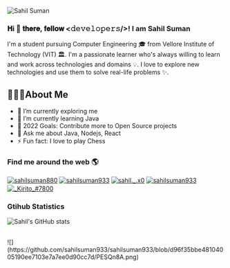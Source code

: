 ![Sahil Suman](https://pbs.twimg.com/profile_banners/1363801851326386178/1628065570/1500x500)

### 𝐇i 👋 𝐭𝐡𝐞𝐫𝐞, 𝐟𝐞𝐥𝐥𝐨𝐰 <𝚍𝚎𝚟𝚎𝚕𝚘𝚙𝚎𝚛𝚜/>! I am Sahil Suman

I'm a student pursuing Computer Engineering 🎓 from Vellore Institute of Technology (VIT) 🏛. I'm a passionate learner who's always willing to learn and work across technologies and domains 💡. I love to explore new technologies and use them to solve real-life problems ✨.

## 🙋🏽‍♂️About Me

- 🔭 I’m currently exploring me
- 🌱 I’m currently learning Java
- 🥅 2022 Goals: Contribute more to Open Source projects
- 💬 Ask me about Java, Nodejs, React
- ⚡ Fun fact: I love to play Chess

### Find me around the web 🌎

<p align="left">
<a href="https://twitter.com/sahilsuman880" target="blank"><img align="center" src="https://raw.githubusercontent.com/rahuldkjain/github-profile-readme-generator/master/src/images/icons/Social/twitter.svg" alt="sahilsuman880" height="30" width="40" /></a>
<a href="https://linkedin.com/in/sahilsuman933" target="blank"><img align="center" src="https://raw.githubusercontent.com/rahuldkjain/github-profile-readme-generator/master/src/images/icons/Social/linked-in-alt.svg" alt="sahilsuman933" height="30" width="40" /></a>
<a href="https://instagram.com/sahil._.x0" target="blank"><img align="center" src="https://raw.githubusercontent.com/rahuldkjain/github-profile-readme-generator/master/src/images/icons/Social/instagram.svg" alt="sahil._.x0" height="30" width="40" /></a>
<a href="https://www.leetcode.com/sahilsuman933" target="blank"><img align="center" src="https://raw.githubusercontent.com/rahuldkjain/github-profile-readme-generator/master/src/images/icons/Social/leet-code.svg" alt="sahilsuman933" height="30" width="40" /></a>
<a href="https://discord.gg/_Kirito_#7800" target="blank"><img align="center" src="https://raw.githubusercontent.com/rahuldkjain/github-profile-readme-generator/master/src/images/icons/Social/discord.svg" alt="_Kirito_#7800" height="30" width="40" /></a>
</p>

### Gtihub Statistics

![Sahil's GitHub stats](https://github-readme-stats.vercel.app/api?username=sahilsuman933&theme=gotham&show_icons=true)

<br />
![](https://github.com/sahilsuman933/sahilsuman933/blob/d96f35bbe48104005190ee7103e7a7ee0d90cc7d/PESQn8A.png)
